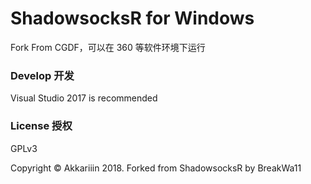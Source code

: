ShadowsocksR for Windows
=======================

Fork From CGDF，可以在 360 等软件环境下运行

### Develop 开发

Visual Studio 2017 is recommended

### License 授权

GPLv3

Copyright © Akkariiin 2018. Forked from ShadowsocksR by BreakWa11
